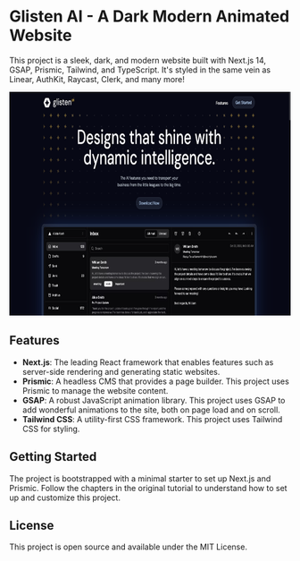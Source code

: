# Glisten AI - A Dark Modern Animated Website

This project is a sleek, dark, and modern website built with Next.js 14, GSAP, Prismic, Tailwind, and TypeScript. It's styled in the same vein as Linear, AuthKit, Raycast, Clerk, and many more!

<a href="https://glisten-ai-dark.vercel.app/" target="_blank" rel="noreferrer"> 
  <img height="400" src="./Prismic-Course-Images/Screenshot.png">
</a>

## Features

- **Next.js**: The leading React framework that enables features such as server-side rendering and generating static websites.
- **Prismic**: A headless CMS that provides a page builder. This project uses Prismic to manage the website content.
- **GSAP**: A robust JavaScript animation library. This project uses GSAP to add wonderful animations to the site, both on page load and on scroll.
- **Tailwind CSS**: A utility-first CSS framework. This project uses Tailwind CSS for styling.

## Getting Started

The project is bootstrapped with a minimal starter to set up Next.js and Prismic. Follow the chapters in the original tutorial to understand how to set up and customize this project.

## License

This project is open source and available under the MIT License.
